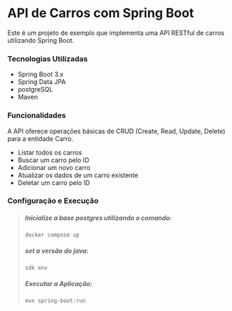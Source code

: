 # API de Carros com Spring Boot
Este é um projeto de exemplo que implementa uma API RESTful de carros utilizando Spring Boot.

### Tecnologias Utilizadas
- Spring Boot 3.x
- Spring Data JPA
- postgreSQL
- Maven
### Funcionalidades
A API oferece operações básicas de CRUD (Create, Read, Update, Delete) para a entidade Carro.

- Listar todos os carros
- Buscar um carro pelo ID
- Adicionar um novo carro
- Atualizar os dados de um carro existente
- Deletar um carro pelo ID

### Configuração e Execução


> ##### Inicialize a base postgres utilizando o comando:
>```shell
> docker compose up 
>```
>
> ##### set a versão do java:
>```shell
> sdk env
>```
> ##### Executar a Aplicação:
>```shell
> mvn spring-boot:run
